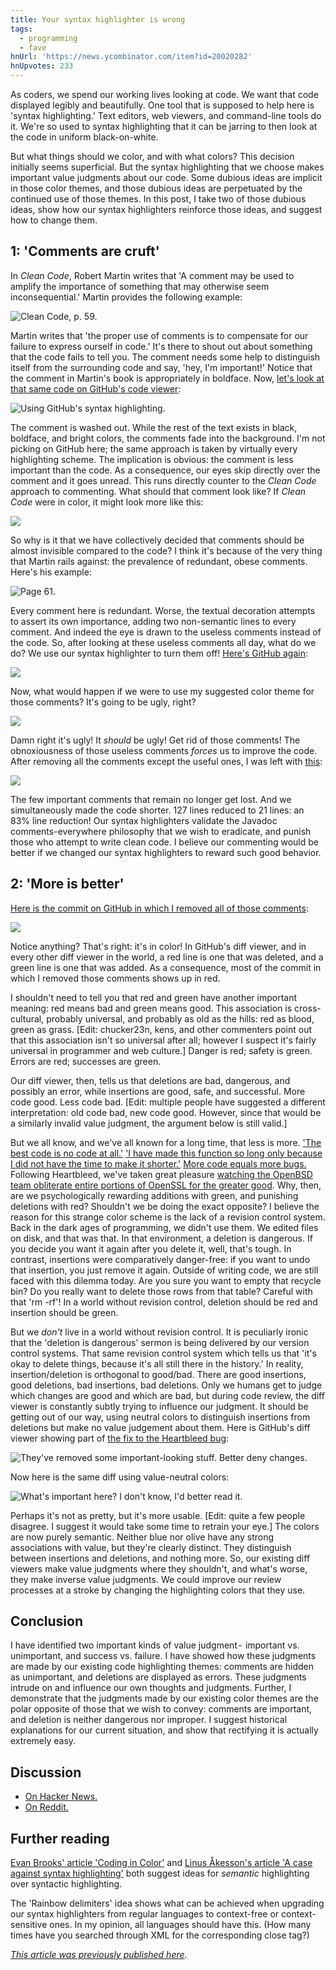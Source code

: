```yaml
---
title: Your syntax highlighter is wrong
tags:
  - programming
  - fave
hnUrl: 'https://news.ycombinator.com/item?id=20020282'
hnUpvotes: 233
---
```


As coders, we spend our working lives looking at code. 
We want that code displayed legibly and beautifully. 
One tool that is supposed to help here is 'syntax highlighting.' 
Text editors, web viewers, and command-line tools do it. 
We're so used to syntax highlighting 
that it can be jarring to then look at the code in uniform black-on-white.

But what things should we color, and with what colors? 
This decision initially seems superficial. 
But the syntax highlighting that we choose 
makes important value judgments about our code. 
Some dubious ideas are implicit in those color themes, 
and those dubious ideas are perpetuated by the continued use of those themes.
In this post, 
I take two of those dubious ideas, 
show how our syntax highlighters reinforce those ideas, 
and suggest how to change them.

## 1: 'Comments are cruft'

In _Clean Code_, Robert Martin writes that 
'A comment may be used to amplify the importance of something that may otherwise seem inconsequential.' 
Martin provides the following example:

<p><img src="/assets/2014-05-11/1.png" alt="Clean Code, p. 59." /></p>

Martin writes that 
'the proper use of comments is 
to compensate for our failure to express ourself in code.' 
It's there to shout out about something that the code fails to tell you. 
The comment needs some help to distinguish itself from the surrounding code and say, 
'hey, I'm important!' 
Notice that the comment in Martin's book is appropriately in boldface.
Now, [let's look at that same code on GitHub's code viewer](https://github.com/unclebob/fitnesse/blob/e013f4cf7d466163af4c22cb1a3b6ab502cded17/src/fitnesse/wikitext/widgets/ListWidget.java):

<p><img src="/assets/2014-05-11/2.png" alt="Using GitHub's syntax highlighting." /></p>

The comment is washed out. 
While the rest of the text exists in black, boldface, and bright colors, 
the comments fade into the background. 
I'm not picking on GitHub here; 
the same approach is taken by virtually every highlighting scheme. 
The implication is obvious: 
the comment is less important than the code.
As a consequence, 
our eyes skip directly over the comment and it goes unread. 
This runs directly counter to the _Clean Code_ approach to commenting.
What should that comment look like? 
If _Clean Code_ were in color, it might look more like this:

<p><img src="/assets/2014-05-11/3.png" /></p>

So why is it that we have collectively decided 
that comments should be almost invisible compared to the code? 
I think it's because of the very thing that Martin rails against: 
the prevalence of redundant, obese comments. 
Here's his example:

<p><img src="/assets/2014-05-11/4.png" alt="Page 61." /></p>

Every comment here is redundant. 
Worse, the textual decoration attempts to assert its own importance, 
adding two non-semantic lines to every comment. 
And indeed the eye is drawn to the useless comments instead of the code. 
So, after looking at these useless comments all day, what do we do? 
We use our syntax highlighter to turn them off! 
[Here's GitHub again](https://github.com/apache/tomcat/blob/a84fabcbc6fee8a69253ad92a304b4718e96a7c9/java/org/apache/catalina/core/ContainerBase.java):

<p><img src="/assets/2014-05-11/5.png" /></p>

Now, what would happen if we were to use my suggested color theme for those comments? 
It's going to be ugly, right?

<p><img src="/assets/2014-05-11/6.png" /></p>

Damn right it's ugly! 
It _should_ be ugly! 
Get rid of those comments! 
The obnoxiousness of those useless comments _forces_ us to improve the code. 
After removing all the comments except the useful ones, 
I was left with [this](https://github.com/jameshfisher/tomcat/blob/566fe9891f80b047fae47fcda75a2daad7338f2f/java/org/apache/catalina/core/ContainerBase.java):

<p><img src="/assets/2014-05-11/7.png" /></p>

The few important comments that remain no longer get lost. 
And we simultaneously made the code shorter. 
127 lines reduced to 21 lines: 
an 83% line reduction!
Our syntax highlighters validate the Javadoc comments-everywhere philosophy 
that we wish to eradicate, 
and punish those who attempt to write clean code. 
I believe our commenting would be better 
if we changed our syntax highlighters to reward such good behavior.

## 2: 'More is better'

[Here is the commit on GitHub in which I removed all of those comments](https://github.com/apache/tomcat/compare/trunk...jameshfisher:remove-obnoxious-comments):

<p><img src="/assets/2014-05-11/8.png" /></p>

Notice anything? 
That's right: it's in color! 
In GitHub's diff viewer, 
and in every other diff viewer in the world, 
a red line is one that was deleted, 
and a green line is one that was added. 
As a consequence, 
most of the commit in which I removed those comments shows up in red.

I shouldn't need to tell you that red and green have another important meaning: 
red means bad and green means good. 
This association is cross-cultural, 
probably universal, 
and probably as old as the hills: 
red as blood, green as grass. 
[Edit: chucker23n, kens, and other commenters point out that 
this association isn't so universal after all; 
however I suspect it's fairly universal in programmer and web culture.]
Danger is red; safety is green. 
Errors are red; successes are green.

Our diff viewer, then, tells us that 
deletions are bad, dangerous, and possibly an error, 
while insertions are good, safe, and successful. 
More code good. Less code bad. 
[Edit: multiple people have suggested a different interpretation: 
old code bad, new code good. 
However, since that would be a similarly invalid value judgment, 
the argument below is still valid.]

But we all know, 
and we've all known for a long time, 
that less is more. 
['The best code is no code at all.'](https://blog.codinghorror.com/the-best-code-is-no-code-at-all/)
['I have made this function so long only because I did not have the time to make it shorter.'](http://wiki.c2.com/?WhyWeWriteSuccinctCode)
[More code equals more bugs.](https://www.mayerdan.com/ruby/2012/11/11/bugs-per-line-of-code-ratio)
Following Heartbleed, 
we've taken great pleasure [watching the OpenBSD team obliterate entire portions of OpenSSL for the greater good](http://opensslrampage.org/).
Why, then, are we psychologically rewarding additions with green, 
and punishing deletions with red? 
Shouldn't we be doing the exact opposite?
I believe the reason for this strange color scheme is 
the lack of a revision control system. 
Back in the dark ages of programming, we didn't use them. 
We edited files on disk, and that was that. 
In that environment, a deletion is dangerous. 
If you decide you want it again after you delete it, well, that's tough. 
In contrast, insertions were comparatively danger-free: 
if you want to undo that insertion, you just remove it again. 
Outside of writing code, we are still faced with this dilemma today. 
Are you sure you want to empty that recycle bin? 
Do you really want to delete those rows from that table? 
Careful with that 'rm -rf'! 
In a world without revision control, 
deletion should be red and insertion should be green.

But we _don't_ live in a world without revision control. 
It is peculiarly ironic that 
the 'deletion is dangerous' sermon is being delivered by our version control systems. 
That same revision control system which tells us that 
'it's okay to delete things, because it's all still there in the history.'
In reality, insertion/deletion is orthogonal to good/bad. 
There are good insertions, good deletions, bad insertions, bad deletions. 
Only we humans get to judge which changes are good and which are bad, 
but during code review, 
the diff viewer is constantly subtly trying to influence our judgment. 
It should be getting out of our way, 
using neutral colors to distinguish insertions from deletions 
but make no value judgement about them.
Here is GitHub's diff viewer showing part of [the fix to the Heartbleed bug](https://github.com/openssl/openssl/commit/96db902):

<p><img src="/assets/2014-05-11/9.png" alt="They've removed some important-looking stuff. Better deny changes." /></p>

Now here is the same diff using value-neutral colors:

<p><img src="/assets/2014-05-11/10.png" alt="What's important here? I don't know, I'd better read it." /></p>


Perhaps it's not as pretty, but it's more usable. 
[Edit: quite a few people disagree. 
I suggest it would take some time to retrain your eye.] 
The colors are now purely semantic. 
Neither blue nor olive have any strong associations with value, 
but they're clearly distinct. 
They distinguish between insertions and deletions, and nothing more.
So, our existing diff viewers make value judgments where they shouldn't, 
and what's worse, they make inverse value judgments. 
We could improve our review processes at a stroke 
by changing the highlighting colors that they use.

## Conclusion

I have identified two important kinds of value judgment - 
important vs. unimportant, and success vs. failure. 
I have showed how these judgments are made by our existing code highlighting themes: 
comments are hidden as unimportant, 
and deletions are displayed as errors. 
These judgments intrude on and influence our own thoughts and judgments. 
Further, 
I demonstrate that the judgments made by our existing color themes 
are the polar opposite of those that we wish to convey: 
comments are important, 
and deletion is neither dangerous nor improper. 
I suggest historical explanations for our current situation, 
and show that rectifying it is actually extremely easy.

## Discussion

* [On Hacker News.](https://news.ycombinator.com/item?id=7728781)
* [On Reddit.](https://www.reddit.com/r/programming/comments/25a4pm/your_syntax_highlighter_is_wrong/)

## Further reading

[Evan Brooks' article 'Coding in Color'](https://medium.com/@evnbr/coding-in-color-3a6db2743a1e)
and [Linus Åkesson's article 'A case against syntax highlighting'](http://www.linusakesson.net/programming/syntaxhighlighting/)
both suggest ideas for _semantic_ highlighting over syntactic highlighting.

The 'Rainbow delimiters' idea 
shows what can be achieved 
when upgrading our syntax highlighters from regular languages 
to context-free or context-sensitive ones. 
In my opinion, all languages should have this. 
(How many times have you searched through XML for the corresponding close tag?)

_[This article was previously published here](https://medium.com/@MrJamesFisher/your-syntax-highlighter-is-wrong-6f83add748c9)._
